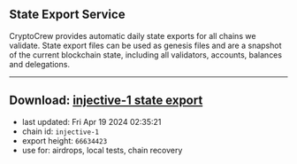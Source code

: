 ## State Export Service
CryptoCrew provides automatic daily state exports for all chains we validate. State export files can be used as genesis files and are a snapshot of the current blockchain state, including all validators, accounts, balances and delegations.

---
**Download: [injective-1 state export](https://dl-eu2.ccvalidators.com/SERVICE/injective/injective-1_export_66634423.json)**
---

- last updated: Fri Apr 19 2024 02:35:21
- chain id: `injective-1`
- export height: `66634423`
- use for: airdrops, local tests, chain recovery
